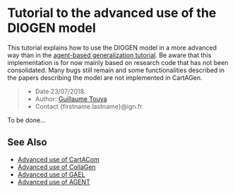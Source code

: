 # Tutorial to the advanced use of the DIOGEN model
This tutorial explains how to use the DIOGEN model in a more advanced way than in the [agent-based generalization tutorial][2]. Be aware that this implementation is for now mainly based on research code that has not been consolidated. Many bugs still remain and some functionalities described in the papers describing the model are not implemented in CartAGen.

> - Date 23/07/2018.
> - Author: [Guillaume Touya][1]
> - Contact {firstname.lastname}@ign.fr.


To be done...


See Also
-------------
- [Advanced use of CartACom][3]
- [Advanced use of CollaGen][4]
- [Advanced use of GAEL][5]
- [Advanced use of AGENT][6]


[1]: http://recherche.ign.fr/labos/cogit/english/cv.php?prenom=&nom=Touya
[2]: /tuto_agents.md
[3]: /agents/CartACom_advanced.md
[4]: /agents/CollaGen_advanced.md
[5]: /agents/GAEL_advanced.md
[6]: /agents/AGENT_advanced.md
